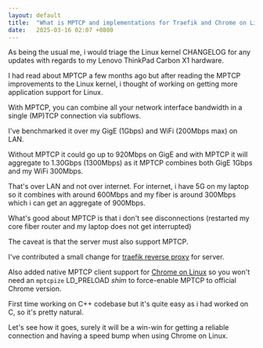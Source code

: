 ```yaml
---
layout: default
title:  "What is MPTCP and implementations for Traefik and Chrome on Linux"
date:   2025-03-16 02:07 +0800
---
```

As being the usual me, i would triage the Linux kernel CHANGELOG for any updates with regards to my Lenovo ThinkPad Carbon X1 hardware.

I had read about MPTCP a few months ago but after reading the MPTCP improvements to the Linux kernel, i thought of working on getting more application support for Linux.

With MPTCP, you can combine all your network interface bandwidth in a single (MP)TCP connection via subflows.

I've benchmarked it over my GigE (1Gbps) and WiFi (200Mbps max) on LAN.

Without MPTCP it could go up to 920Mbps on GigE and with MPTCP it will aggregate to 1.30Gbps (1300Mbps) as it MPTCP combines both GigE 1Gbps and my WiFi 300Mbps.

That's over LAN and not over internet. For internet, i have 5G on my laptop so it combines with around 600Mbps and my fiber is around 300Mbps which i can get an aggregate of 900Mbps.

What's good about MPTCP is that i don't see disconnections (restarted my core fiber router and my laptop does not get interrupted)

The caveat is that the server must also support MPTCP.

I've contributed a small change for [traefik reverse proxy](https://github.com/traefik/traefik/pull/11601) for server.

Also added native MPTCP client support for [Chrome on Linux](https://chromium-review.googlesource.com/c/chromium/src/+/6355767) so you won't need an `mptcpize` LD_PRELOAD *shim* to force-enable MPTCP to official Chrome version.

First time working on C++ codebase but it's quite easy as i had worked on C, so it's pretty natural.

Let's see how it goes, surely it will be a win-win for getting a reliable connection and having a speed bump when using Chrome on Linux.
